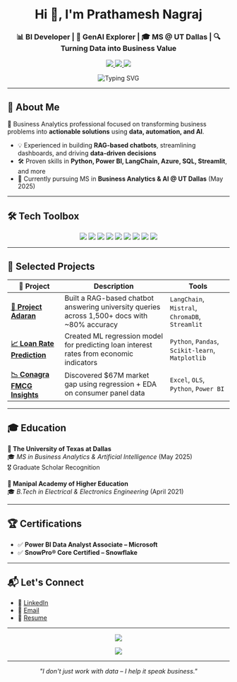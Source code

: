 <h1 align="center">Hi 👋, I'm Prathamesh Nagraj</h1>
<h3 align="center">📊 BI Developer | 🤖 GenAI Explorer | 🎓 MS @ UT Dallas | 🔍 Turning Data into Business Value</h3>

<p align="center">
  <a href="https://www.linkedin.com/in/prathamesh-nagraj/" target="_blank">
    <img src="https://img.shields.io/badge/LinkedIn-Connect-blue?style=for-the-badge&logo=linkedin" />
  </a>
  <a href="mailto:ppnagraj.work@gmail.com">
    <img src="https://img.shields.io/badge/Email-Contact-red?style=for-the-badge&logo=gmail&logoColor=white" />
  </a>
  <a href="https://your-resume-link.com">
    <img src="https://img.shields.io/badge/Resume-View-gray?style=for-the-badge&logo=docuSign&logoColor=white" />
  </a>
</p>

<p align="center">
  <img src="https://readme-typing-svg.demolab.com?font=Fira+Code&duration=3000&pause=1000&color=F78D1E&center=true&vCenter=true&width=800&lines=Bridging+Business+and+AI+with+Impactful+Analytics.;BI+Developer+%7C+GenAI+Applier.;Open+to+Internships+%26+Full-Time+Opportunities" alt="Typing SVG" />
</p>

---

## 🧠 About Me

🎯 Business Analytics professional focused on transforming business problems into **actionable solutions** using **data, automation, and AI**.

- 💡 Experienced in building **RAG-based chatbots**, streamlining dashboards, and driving **data-driven decisions**
- 🛠️ Proven skills in **Python, Power BI, LangChain, Azure, SQL, Streamlit**, and more
- 📍 Currently pursuing MS in **Business Analytics & AI @ UT Dallas** (May 2025)

---

## 🛠️ Tech Toolbox

<p align="center">
  <img src="https://img.shields.io/badge/Python-3776AB?style=flat-square&logo=python&logoColor=white" />
  <img src="https://img.shields.io/badge/SQL-003B57?style=flat-square&logo=postgresql&logoColor=white" />
  <img src="https://img.shields.io/badge/Power_BI-F2C811?style=flat-square&logo=powerbi&logoColor=black" />
  <img src="https://img.shields.io/badge/Snowflake-29B5E8?style=flat-square&logo=snowflake&logoColor=white" />
  <img src="https://img.shields.io/badge/LangChain-black?style=flat-square" />
  <img src="https://img.shields.io/badge/Streamlit-FF4B4B?style=flat-square&logo=streamlit&logoColor=white" />
  <img src="https://img.shields.io/badge/Azure-0078D4?style=flat-square&logo=microsoftazure&logoColor=white" />
  <img src="https://img.shields.io/badge/Tableau-E97627?style=flat-square&logo=tableau&logoColor=white" />
  <img src="https://img.shields.io/badge/Excel-217346?style=flat-square&logo=microsoftexcel&logoColor=white" />
</p>

---

## 🚀 Selected Projects

| 💼 Project | Description | Tools |
|-----------|-------------|-------|
| **[🧠 Project Adaran](#)** | Built a RAG-based chatbot answering university queries across 1,500+ docs with ~80% accuracy | `LangChain`, `Mistral`, `ChromaDB`, `Streamlit` |
| **[📈 Loan Rate Prediction](#)** | Created ML regression model for predicting loan interest rates from economic indicators | `Python`, `Pandas`, `Scikit-learn`, `Matplotlib` |
| **[📉 Conagra FMCG Insights](#)** | Discovered $67M market gap using regression + EDA on consumer panel data | `Excel`, `OLS`, `Python`, `Power BI` |

---

## 🎓 Education

**📍 The University of Texas at Dallas**  
🎓 *MS in Business Analytics & Artificial Intelligence* (May 2025)  
🎖️ Graduate Scholar Recognition

**📍 Manipal Academy of Higher Education**  
🎓 *B.Tech in Electrical & Electronics Engineering* (April 2021)

---

## 🏆 Certifications

- ✅ **Power BI Data Analyst Associate – Microsoft**
- ✅ **SnowPro® Core Certified – Snowflake**

---

## 📬 Let's Connect

- 💼 [LinkedIn](https://www.linkedin.com/in/prathamesh-nagraj/)
- 📧 [Email](mailto:ppnagraj.work@gmail.com)
- 📄 [Resume](https://your-resume-link.com)

---

<p align="center">
  <img src="https://github-readme-stats.vercel.app/api?username=prathameshnagraj&show_icons=true&theme=radical" />
</p>

<p align="center">
  <img src="https://github-readme-streak-stats.herokuapp.com/?user=prathameshnagraj&theme=radical" />
</p>

---

<p align="center"><i>"I don't just work with data – I help it speak business."</i></p>
